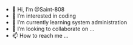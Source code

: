 - 👋 Hi, I’m @Saint-808
- 👀 I’m interested in coding 
- 🌱 I’m currently learning system administration 
- 💞️ I’m looking to collaborate on ...
- 📫 How to reach me ...

<!---
Saint-808/Saint-808 is a ✨ special ✨ repository because its `README.md` (this file) appears on your GitHub profile.
You can click the Preview link to take a look at your changes.
--->
